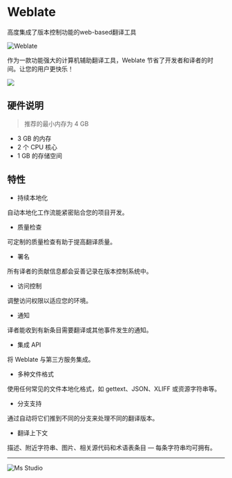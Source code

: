 # Weblate

高度集成了版本控制功能的web-based翻译工具

![Weblate](https://file.lifebus.top/imgs/weblate_cover.png)

作为一款功能强大的计算机辅助翻译工具，Weblate 节省了开发者和译者的时间。让您的用户更快乐！

![](https://img.shields.io/badge/%E6%96%B0%E7%96%86%E8%90%8C%E6%A3%AE%E8%BD%AF%E4%BB%B6%E5%BC%80%E5%8F%91%E5%B7%A5%E4%BD%9C%E5%AE%A4-%E6%8F%90%E4%BE%9B%E6%8A%80%E6%9C%AF%E6%94%AF%E6%8C%81-blue)

## 硬件说明

> 推荐的最小内存为 4 GB

+ 3 GB 的内存
+ 2 个 CPU 核心
+ 1 GB 的存储空间

## 特性

+ 持续本地化

自动本地化工作流能紧密贴合您的项目开发。

+ 质量检查

可定制的质量检查有助于提高翻译质量。

+ 署名

所有译者的贡献信息都会妥善记录在版本控制系统中。

+ 访问控制

调整访问权限以适应您的环境。

+ 通知

译者能收到有新条目需要翻译或其他事件发生的通知。

+ 集成 API

将 Weblate 与第三方服务集成。

+ 多种文件格式

使用任何常见的文件本地化格式，如 gettext、JSON、XLIFF 或资源字符串等。

+ 分支支持

通过自动将它们推到不同的分支来处理不同的翻译版本。

+ 翻译上下文

描述、附近字符串、图片、相关源代码和术语表条目 — 每条字符串均可拥有。


---

![Ms Studio](https://file.lifebus.top/imgs/ms_blank_001.png)
